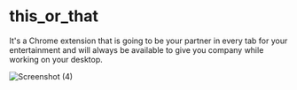 # this_or_that
It's a Chrome extension that is going to be your partner in every tab for your entertainment and will always be available to give you company while working on your desktop.

![Screenshot (4)](https://github.com/bhanu1031/this_or_that/assets/77429972/e0af4d88-cce9-4d9f-8dd2-7cca33ba24f7)
